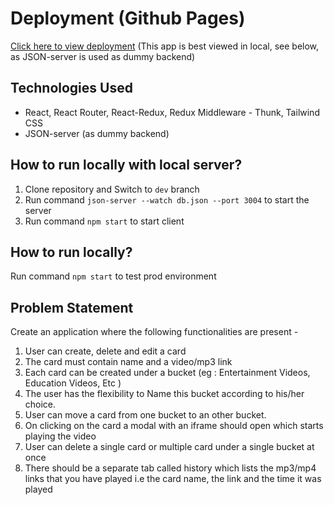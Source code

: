 # Deployment (Github Pages)
[Click here to view deployment](https://ashutosh44ks.github.io/convin-march/)
(This app is best viewed in local, see below, as JSON-server is used as dummy backend)

## Technologies Used
- React, React Router, React-Redux, Redux Middleware - Thunk, Tailwind CSS
- JSON-server (as dummy backend)

## How to run locally with local server?
1. Clone repository and Switch to ```dev``` branch
2. Run command ```json-server --watch db.json --port 3004``` to start the server
3. Run command ```npm start``` to start client

## How to run locally?
Run command ```npm start``` to test prod environment

## Problem Statement
Create an application where the following functionalities are present -
1. User can create, delete and edit a card
2. The card must contain name and a video/mp3 link
3. Each card can be created under a bucket (eg : Entertainment Videos, Education Videos, Etc )
4. The user has the flexibility to Name this bucket according to his/her choice.
5. User can move a card from one bucket to an other bucket.
6. On clicking on the card a modal with an iframe should open which starts playing the video
7. User can delete a single card or multiple card under a single bucket at once
8. There should be a separate tab called history which lists the mp3/mp4 links that you have played i.e the card name, the link and the time it was played
